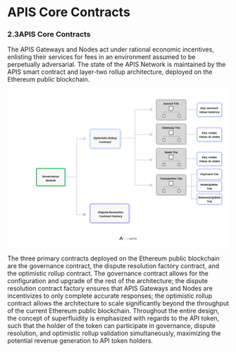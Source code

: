 # APIS Core Contracts

### 2.3APIS Core Contracts

The APIS Gateways and Nodes act under rational economic incentives, enlisting their services for fees in an environment assumed to be perpetually adversarial. The state of the APIS Network is maintained by the APIS smart contract and layer-two rollup architecture, deployed on the Ethereum public blockchain.

![Figure 2.3.1: APIS Network Ethereum Layer-One and Layer-Two Architecture.](../../../.gitbook/assets/03edb827-57b2-44ae-a901-cc87b30e80af.png)

The three primary contracts deployed on the Ethereum public blockchain are the governance contract, the dispute resolution factory contract, and the optimistic rollup contract. The governance contract allows for the configuration and upgrade of the rest of the architecture; the dispute resolution contract factory ensures that APIS Gateways and Nodes are incentivizes to only complete accurate responses; the optimistic rollup contract allows the architecture to scale significantly beyond the throughput of the current Ethereum public blockchain. Throughout the entire design, the concept of superfluidity is emphasized with regards to the API token, such that the holder of the token can participate in governance, dispute resolution, and optimistic rollup validation simultaneously, maximizing the potential revenue generation to API token holders.

